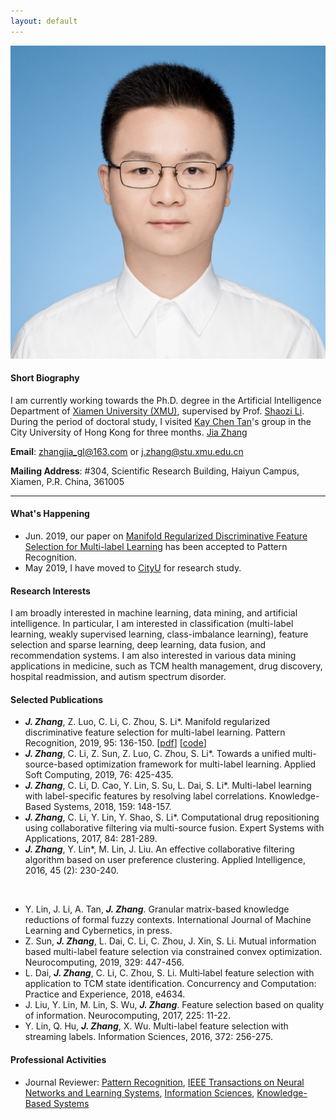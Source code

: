 ```yaml
---
layout: default 
---
```


<img class="profile-picture" src="jiazhang.jpg">

#### Short Biography

I am currently working towards the Ph.D. degree in the Artificial Intelligence Department of [Xiamen University (XMU)](https://www.xmu.edu.cn/), supervised by Prof. [Shaozi Li](http://imt.xmu.edu.cn/szdw.html). During the period of doctoral study, I visited [Kay Chen Tan](http://www.cityu.edu.hk/stfprofile/kaytan.htm)'s group in the City University of Hong Kong for three months. [Jia Zhang](jiazhang-ml.pub)

**Email**: [zhangjia_gl@163.com](mailto:zhangjia_gl@163.com) or [j.zhang@stu.xmu.edu.cn](mailto:j.zhang@stu.xmu.edu.cn)

**Mailing Address**: #304, Scientific Research Building, Haiyun Campus, Xiamen, P.R. China, 361005

---

#### What's Happening

* Jun. 2019, our paper on [Manifold Regularized Discriminative Feature Selection for Multi-label Learning](https://www.sciencedirect.com/science/article/pii/S0031320319302341) has been accepted to Pattern Recognition.
* May 2019, I have moved to [CityU](https://www.cityu.edu.hk/) for research study.

#### Research Interests

I am broadly interested in machine learning, data mining, and artificial intelligence. In particular, I am interested in classification (multi-label learning, weakly supervised learning, class-imbalance learning), feature selection and sparse learning, deep learning, data fusion, and recommendation systems. I am also interested in various data mining applications in medicine, such as TCM health management, drug discovery, hospital readmission, and autism spectrum disorder.

#### Selected Publications

* ***J. Zhang***, Z. Luo, C. Li, C. Zhou, S. Li\*. Manifold regularized discriminative feature selection for multi-label learning. Pattern Recognition, 2019, 95: 136-150. [[pdf](1-s2.0-S0031320319302341-main.pdf)] [[code](MDFS-master.zip)]
* ***J. Zhang***, C. Li, Z. Sun, Z. Luo, C. Zhou, S. Li\*. Towards a unified multi-source-based optimization framework for multi-label learning. Applied Soft Computing, 2019, 76: 425-435.
* ***J. Zhang***, C. Li, D. Cao, Y. Lin, S. Su, L. Dai, S. Li\*. Multi-label learning with label-specific features by resolving label correlations. Knowledge-Based Systems, 2018, 159: 148-157.
* ***J. Zhang***, C. Li, Y. Lin, Y. Shao, S. Li\*. Computational drug repositioning using collaborative filtering via multi-source fusion. Expert Systems with Applications, 2017, 84: 281-289.
* ***J. Zhang***, Y. Lin\*, M. Lin, J. Liu. An effective collaborative filtering algorithm based on user preference clustering. Applied Intelligence, 2016, 45 (2): 230-240.

&nbsp;
* Y. Lin, J. Li, A. Tan, ***J. Zhang***. Granular matrix-based knowledge reductions of formal fuzzy contexts. International Journal of Machine Learning and Cybernetics, in press. 
* Z. Sun, ***J. Zhang***, L. Dai, C. Li, C. Zhou, J. Xin, S. Li. Mutual information based multi-label feature selection via constrained convex optimization. Neurocomputing, 2019, 329: 447-456. 
* L. Dai, ***J. Zhang***, C. Li, C. Zhou, S. Li. Multi‐label feature selection with application to TCM state identification. Concurrency and Computation: Practice and Experience, 2018, e4634. 
* J. Liu, Y. Lin, M. Lin, S. Wu, ***J. Zhang***. Feature selection based on quality of information. Neurocomputing, 2017, 225: 11-22. 
* Y. Lin, Q. Hu, ***J. Zhang***, X. Wu. Multi-label feature selection with streaming labels. Information Sciences, 2016, 372: 256-275.

#### Professional Activities

* Journal Reviewer: [Pattern Recognition](https://www.journals.elsevier.com/pattern-recognition/), [IEEE Transactions on Neural Networks and Learning Systems](https://mc.manuscriptcentral.com/tnnls), [Information Sciences](https://www.journals.elsevier.com/information-sciences), [Knowledge-Based Systems](https://www.journals.elsevier.com/knowledge-based-systems)
